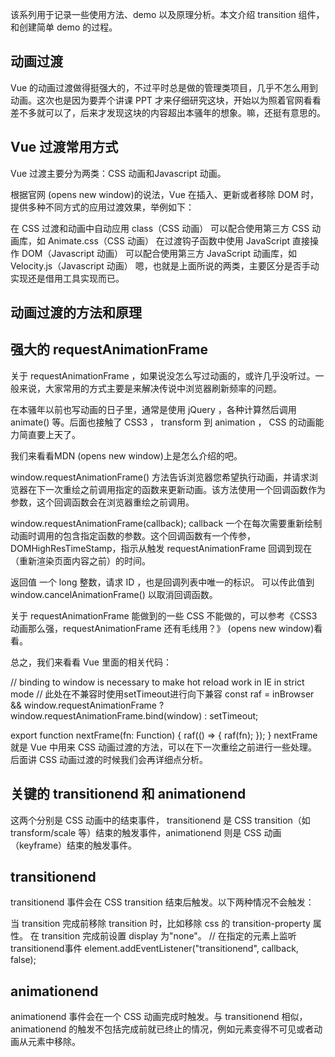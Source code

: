 
该系列用于记录一些使用方法、demo 以及原理分析。本文介绍 transition 组件，和创建简单 demo 的过程。

## 动画过渡
Vue 的动画过渡做得挺强大的，不过平时总是做的管理类项目，几乎不怎么用到动画。这次也是因为要弄个讲课 PPT 才来仔细研究这块，开始以为照着官网看看差不多就可以了，后来才发现这块的内容超出本骚年的想象。嘛，还挺有意思的。

## Vue 过渡常用方式
Vue 过渡主要分为两类：CSS 动画和Javascript 动画。

根据官网 (opens new window)的说法，Vue 在插入、更新或者移除 DOM 时，提供多种不同方式的应用过渡效果，举例如下：

在 CSS 过渡和动画中自动应用 class（CSS 动画）
可以配合使用第三方 CSS 动画库，如 Animate.css（CSS 动画）
在过渡钩子函数中使用 JavaScript 直接操作 DOM（Javascript 动画）
可以配合使用第三方 JavaScript 动画库，如 Velocity.js（Javascript 动画）
嗯，也就是上面所说的两类，主要区分是否手动实现还是借用工具实现而已。

## 动画过渡的方法和原理
## 强大的 requestAnimationFrame
关于 requestAnimationFrame ，如果说没怎么写过动画的，或许几乎没听过。一般来说，大家常用的方式主要是来解决传说中浏览器刷新频率的问题。

在本骚年以前也写动画的日子里，通常是使用 jQuery ，各种计算然后调用 animate() 等。后面也接触了 CSS3 ， transform 到 animation ， CSS 的动画能力简直要上天了。

我们来看看MDN (opens new window)上是怎么介绍的吧。

window.requestAnimationFrame() 方法告诉浏览器您希望执行动画，并请求浏览器在下一次重绘之前调用指定的函数来更新动画。该方法使用一个回调函数作为参数，这个回调函数会在浏览器重绘之前调用。

window.requestAnimationFrame(callback);
callback 一个在每次需要重新绘制动画时调用的包含指定函数的参数。这个回调函数有一个传参，DOMHighResTimeStamp，指示从触发 requestAnimationFrame 回调到现在（重新渲染页面内容之前）的时间。

返回值 一个 long 整数，请求 ID ，也是回调列表中唯一的标识。 可以传此值到 window.cancelAnimationFrame() 以取消回调函数。

关于 requestAnimationFrame 能做到的一些 CSS 不能做的，可以参考《CSS3 动画那么强，requestAnimationFrame 还有毛线用？》 (opens new window)看看。

总之，我们来看看 Vue 里面的相关代码：

// binding to window is necessary to make hot reload work in IE in strict mode
// 此处在不兼容时使用setTimeout进行向下兼容
const raf =
  inBrowser && window.requestAnimationFrame
    ? window.requestAnimationFrame.bind(window)
    : setTimeout;

export function nextFrame(fn: Function) {
  raf(() => {
    raf(fn);
  });
}
nextFrame 就是 Vue 中用来 CSS 动画过渡的方法，可以在下一次重绘之前进行一些处理。后面讲 CSS 动画过渡的时候我们会再详细点分析。

## 关键的 transitionend 和 animationend
这两个分别是 CSS 动画中的结束事件， transitionend 是 CSS transition（如 transform/scale 等）结束的触发事件，animationend 则是 CSS 动画（keyframe）结束的触发事件。

## transitionend
transitionend 事件会在 CSS transition 结束后触发。以下两种情况不会触发：

当 transition 完成前移除 transition 时，比如移除 css 的 transition-property 属性。
在 transition 完成前设置 display 为"none"。
// 在指定的元素上监听transitionend事件
element.addEventListener("transitionend", callback, false);
## animationend
animationend 事件会在一个 CSS 动画完成时触发。与 transitionend 相似，animationend 的触发不包括完成前就已终止的情况，例如元素变得不可见或者动画从元素中移除。